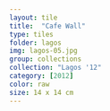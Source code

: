 ```yaml
---
layout: tile
title:  "Cafe Wall"
type: tiles
folder: lagos
img: lagos-05.jpg
group: collections
collection: "Lagos '12"
category: [2012]
color: raw 
size: 14 x 14 cm
---
```



